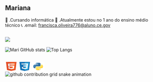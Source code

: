 ## Mariana 
🎒 .Cursando informática
🎒 .Atualmente estou no 1 ano do ensino médio técnico
📞 .email: francisca.oliveira776@aluno.ce.gov
## <div align="center" width="50">


![](https://visitcount.itsvg.in/api?id=ash-codes18&icon=1&color=10)


![Mari GitHub stats](https://github-readme-stats.vercel.app/api?username=fcmariana&show_icons=true&theme=dark)
![Top Langs](https://github-readme-stats.vercel.app/api/top-langs/?username=fcmariana_progress=true&theme=dark)


<div style="display: inline_block"><br>
  <img align="center" alt="Rafa-HTML" height="30" width="40" src="https://raw.githubusercontent.com/devicons/devicon/master/icons/html5/html5-original.svg">
  <img align="center" alt="Rafa-CSS" height="30" width="40" src="https://raw.githubusercontent.com/devicons/devicon/master/icons/css3/css3-original.svg">
  <img align="center" alt="Rafa-Python" height="30" width="40" src="https://raw.githubusercontent.com/devicons/devicon/master/icons/python/python-original.svg">

</div>

 

<picture align="center">
  <source media="(prefers-color-scheme: dark)" srcset="https://raw.githubusercontent.com/fcmariana/fcmariana/output/github-contribution-grid-snake-dark.svg">
  <source media="(prefers-color-scheme: light)" srcset="https://raw.githubusercontent.com/fcmariana/fcmariana/output/github-contribution-grid-snake-dark.svg">
  <img align="center" alt="github contribution grid snake animation" src="https://raw.githubusercontent.com/fcmariana/fcmariana/output/github-contribution-grid-snake.svg">
</picture>
